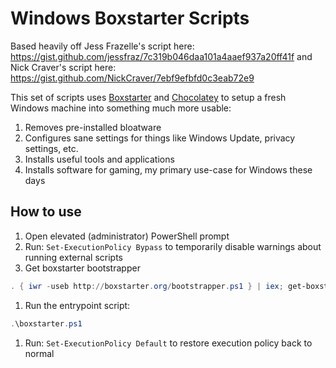 # Windows Boxstarter Scripts

Based heavily off Jess Frazelle's script here: https://gist.github.com/jessfraz/7c319b046daa101a4aaef937a20ff41f
and Nick Craver's script here: https://gist.github.com/NickCraver/7ebf9efbfd0c3eab72e9

This set of scripts uses [Boxstarter](https://boxstarter.org/) and [Chocolatey](https://chocolatey.org/) to setup a fresh Windows machine into something much more usable:
1. Removes pre-installed bloatware
1. Configures sane settings for things like Windows Update, privacy settings, etc.
1. Installs useful tools and applications
1. Installs software for gaming, my primary use-case for Windows these days

## How to use
1. Open elevated (administrator) PowerShell prompt
1. Run: `Set-ExecutionPolicy Bypass` to temporarily disable warnings about running external scripts
1. Get boxstarter bootstrapper
```powershell
. { iwr -useb http://boxstarter.org/bootstrapper.ps1 } | iex; get-boxstarter -Force
```
1. Run the entrypoint script: 
```powershell
.\boxstarter.ps1
```
1. Run: `Set-ExecutionPolicy Default` to restore execution policy back to normal
